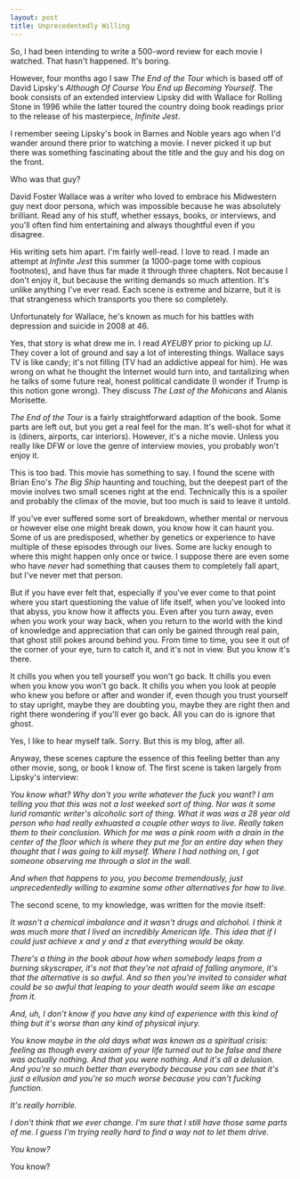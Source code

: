 ```yaml
---
layout: post
title: Unprecedentedly Willing
---
```


So, I had been intending to write a 500-word review for each movie I watched. That hasn't happened. It's boring.

However, four months ago I saw *The End of the Tour* which is based off of David Lipsky's 
*Although Of Course You End up Becoming Yourself*. The book consists of an extended interview Lipsky did with Wallace for 
Rolling Stone in 1996 while the latter toured the country doing book readings prior to the release of 
his masterpiece, *Infinite Jest*.

I remember seeing Lipsky's book in Barnes and Noble years ago when I'd wander around there prior to watching a movie.
I never picked it up but there was something fascinating about the title and the guy and his dog on the front. 

Who was that guy?

David Foster Wallace was a writer who loved to embrace his Midwestern guy next door persona, which was impossible because he was absolutely brilliant. Read any of his stuff, whether essays, books, or interviews, and you'll often find him entertaining and always thoughtful even if you disagree.

His writing sets him apart. I'm fairly well-read. I love to read. I made an attempt at *Infinite Jest* this summer (a 1000-page tome with copious footnotes), and have thus far made it through three chapters. Not because I don't enjoy it, but because the writing demands so much attention. It's unlike anything I've ever read. Each scene is extreme and bizarre, but it is that strangeness which transports you there so completely.

Unfortunately for Wallace, he's known as much for his battles with depression and suicide in 2008 at 46. 

Yes, that story is what drew me in. I read *AYEUBY* prior to picking up *IJ*. They cover a lot of ground and say a lot of interesting things. Wallace says TV is like candy; it's not filling (TV had an addictive appeal for him). He was wrong on what he thought the Internet would turn into, and tantalizing when he talks of some future real, honest political candidate (I wonder if Trump is this notion gone wrong). They discuss *The Last of the Mohicans* and Alanis Morisette.

*The End of the Tour* is a fairly straightforward adaption of the book. Some parts are left out, but you get a real feel for the man. It's well-shot for what it is (diners, airports, car interiors). However, it's a niche movie. Unless you really like DFW or love the genre of interview movies, you probably won't enjoy it.

This is too bad. This movie has something to say. I found the scene with Brian Eno's *The Big Ship* haunting and touching, but the deepest part of the movie inolves two small scenes right at the end. Technically this is a spoiler and probably the climax of the movie, but too much is said to leave it untold.

If you've ever suffered some sort of breakdown, whether mental or nervous or however else one might break down, you know how it can haunt you.  Some of us are predisposed, whether by genetics or experience to have multiple of these episodes through our lives. Some are lucky enough to where this might happen only once or twice. I suppose there are even some who have *never* had something that causes them to completely fall apart, but I've never met that person.

But if you have ever felt that, especially if you've ever come to that point where you start questioning the value of life itself, when you've looked into that abyss, you know how it affects you. Even after you turn away, even when you work your way back, when you return to the world with the kind of knowledge and appreciation that can only be gained through real pain, that ghost still pokes around behind you. From time to time, you see it out of the corner of your eye, turn to catch it, and it's not in view. But you know it's there.

It chills you when you tell yourself you won't go back. It chills you even when you know you won't go back. It chills you when you look at people who knew you before or after and wonder if, even though you trust yourself to stay upright, maybe they are doubting you, maybe they are right then and right there wondering if you'll ever go back. All you can do is ignore that ghost.

Yes, I like to hear myself talk. Sorry. But this is my blog, after all.

Anyway, these scenes capture the essence of this feeling better than any other movie, song, or book I know of. The first scene is taken largely from Lipsky's interview:

*You know what? Why don't you write whatever the fuck you want? I am telling you that this was not a lost weeked sort of thing. Nor was it some lurid romantic writer's alcoholic sort of thing. What it was was a 28 year old person who had really exhuasted a couple other ways to live. Really taken them to their conclusion. Which for me was a pink room with a drain in the center     of the floor which is where they put me for an entire day when they thought that I was going to kill myself. Where I had nothing on, I got someone observing me through a slot in the wall.* 

*And when that happens to you, you become tremendously, just unprecedentedly willing to examine some other alternatives for how to live.*

The second scene, to my knowledge, was written for the movie itself:

*It wasn't a chemical imbalance and it wasn't drugs and alchohol. I think it was much more that I lived an incredibly American life. This idea that if I could just achieve x and y and z that everything would be okay.*

*There's a thing in the book about how when somebody leaps from a burning skyscraper, it's not that they're not afraid of falling anymore, it's that the alternative is so awful. And so then you're invited to consider what could be so awful that leaping to your death would seem like an escape from it.* 

*And, uh, I don't know if you have any kind of experience with this kind of thing but it's worse than any kind of physical injury.*
  
*You know maybe in the old days what was known as a spiritual crisis: feeling as though every axiom of your life turned out to be false and there was actually nothing. And that you were nothing. And it's all a delusion. And you're so much better than everybody because you can see that it's just a ellusion and you're so much worse because you can't fucking function.* 

*It's really horrible.*
 
*I don't think that we ever change. I'm sure that I still have those same parts of me. I guess I'm trying really hard to find a way not to let them drive.*

*You know?*

You know?

